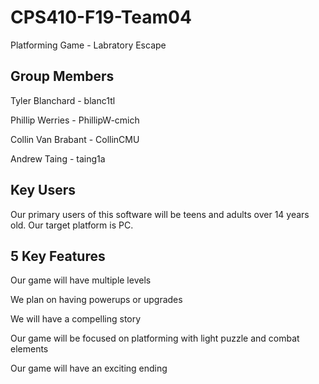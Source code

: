# CPS410-F19-Team04
Platforming Game - Labratory Escape

## Group Members

Tyler Blanchard    - blanc1tl

Phillip Werries    - PhillipW-cmich

Collin Van Brabant - CollinCMU

Andrew Taing       - taing1a

## Key Users

Our primary users of this software will be teens and adults over 14 years old. Our target platform is PC.

## 5 Key Features

Our game will have multiple levels

We plan on having powerups or upgrades

We will have a compelling story

Our game will be focused on platforming with light puzzle and combat elements

Our game will have an exciting ending

